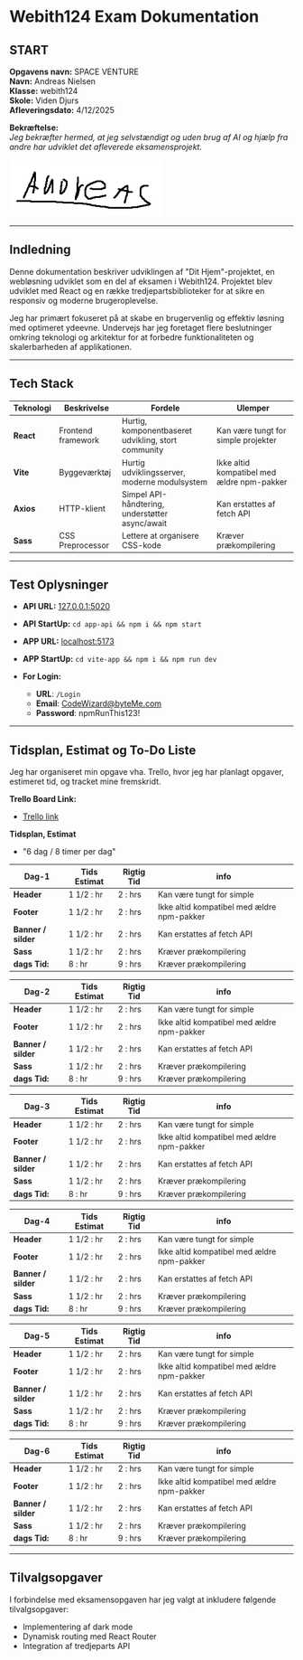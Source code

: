 # Webith124 Exam Dokumentation

## START

**Opgavens navn:** SPACE VENTURE  
**Navn:** Andreas Nielsen  
**Klasse:** webith124  
**Skole:** Viden Djurs  
**Afleveringsdato:** 4/12/2025

**Bekræftelse:**  
_Jeg bekræfter hermed, at jeg selvstændigt og uden brug af AI og hjælp fra andre har udviklet det afleverede eksamensprojekt._

![Underskrift](imgs/image.png)

---

## Indledning

Denne dokumentation beskriver udviklingen af "Dit Hjem"-projektet, en webløsning udviklet som en del af eksamen i Webith124.
Projektet blev udviklet med React og en række tredjepartsbiblioteker for at sikre en responsiv og moderne brugeroplevelse.

Jeg har primært fokuseret på at skabe en brugervenlig og effektiv løsning med optimeret ydeevne. Undervejs har jeg foretaget flere beslutninger omkring teknologi og arkitektur for at forbedre funktionaliteten og skalerbarheden af applikationen.

---

## Tech Stack

| Teknologi | Beskrivelse        | Fordele                                             | Ulemper                                    |
| --------- | ------------------ | --------------------------------------------------- | ------------------------------------------ |
| **React** | Frontend framework | Hurtig, komponentbaseret udvikling, stort community | Kan være tungt for simple projekter        |
| **Vite**  | Byggeværktøj       | Hurtig udviklingsserver, moderne modulsystem        | Ikke altid kompatibel med ældre npm-pakker |
| **Axios** | HTTP-klient        | Simpel API-håndtering, understøtter async/await     | Kan erstattes af fetch API                 |
| **Sass**  | CSS Preprocessor   | Lettere at organisere CSS-kode                      | Kræver prækompilering                      |

---

## Test Oplysninger

- **API URL:** [127.0.0.1:5020](ttp://127.0.0.1:5020)
- **API StartUp:** `cd app-api && npm i && npm start`

- **APP URL:** [localhost:5173](http://localhost:5173/)
- **APP StartUp:** `cd vite-app && npm i && npm run dev`

- **For Login:**
  - **URL**: `/Login`
  - **Email**: CodeWizard@byteMe.com
  - **Password**: npmRunThis123!

---

## Tidsplan, Estimat og To-Do Liste

Jeg har organiseret min opgave vha. Trello, hvor jeg har planlagt opgaver, estimeret tid, og tracket mine fremskridt.

**Trello Board Link:** 
- [Trello link](https://trello.com/invite/b/67e12ca3a50b2cc085bf3cd4/ATTI432c7b37cccf9538f3fdbc659e7567a8DC2390A2/webith124-andreasnielsen)

**Tidsplan, Estimat**
- "6 dag / 8 timer per dag"

| Dag-1               | Tids Estimat | Rigtig Tid | info                                       |
| ------------------- | ------------ | ---------- | ------------------------------------------ |
| **Header**          | 1 1/2 : hr   | 2 : hrs    | Kan være tungt for simple                  |
| **Footer**          | 1 1/2 : hr   | 2 : hrs    | Ikke altid kompatibel med ældre npm-pakker |
| **Banner / silder** | 1 1/2 : hr   | 2 : hrs    | Kan erstattes af fetch API                 |
| **Sass**            | 1 1/2 : hr   | 2 : hrs    | Kræver prækompilering                      |
| **dags Tid:**       | 8 : hr       | 9 : hrs    | Kræver prækompilering                      |

| Dag-2               | Tids Estimat | Rigtig Tid | info                                       |
| ------------------- | ------------ | ---------- | ------------------------------------------ |
| **Header**          | 1 1/2 : hr   | 2 : hrs    | Kan være tungt for simple                  |
| **Footer**          | 1 1/2 : hr   | 2 : hrs    | Ikke altid kompatibel med ældre npm-pakker |
| **Banner / silder** | 1 1/2 : hr   | 2 : hrs    | Kan erstattes af fetch API                 |
| **Sass**            | 1 1/2 : hr   | 2 : hrs    | Kræver prækompilering                      |
| **dags Tid:**       | 8 : hr       | 9 : hrs    | Kræver prækompilering                      |

| Dag-3               | Tids Estimat | Rigtig Tid | info                                       |
| ------------------- | ------------ | ---------- | ------------------------------------------ |
| **Header**          | 1 1/2 : hr   | 2 : hrs    | Kan være tungt for simple                  |
| **Footer**          | 1 1/2 : hr   | 2 : hrs    | Ikke altid kompatibel med ældre npm-pakker |
| **Banner / silder** | 1 1/2 : hr   | 2 : hrs    | Kan erstattes af fetch API                 |
| **Sass**            | 1 1/2 : hr   | 2 : hrs    | Kræver prækompilering                      |
| **dags Tid:**       | 8 : hr       | 9 : hrs    | Kræver prækompilering                      |

| Dag-4               | Tids Estimat | Rigtig Tid | info                                       |
| ------------------- | ------------ | ---------- | ------------------------------------------ |
| **Header**          | 1 1/2 : hr   | 2 : hrs    | Kan være tungt for simple                  |
| **Footer**          | 1 1/2 : hr   | 2 : hrs    | Ikke altid kompatibel med ældre npm-pakker |
| **Banner / silder** | 1 1/2 : hr   | 2 : hrs    | Kan erstattes af fetch API                 |
| **Sass**            | 1 1/2 : hr   | 2 : hrs    | Kræver prækompilering                      |
| **dags Tid:**       | 8 : hr       | 9 : hrs    | Kræver prækompilering                      |

| Dag-5               | Tids Estimat | Rigtig Tid | info                                       |
| ------------------- | ------------ | ---------- | ------------------------------------------ |
| **Header**          | 1 1/2 : hr   | 2 : hrs    | Kan være tungt for simple                  |
| **Footer**          | 1 1/2 : hr   | 2 : hrs    | Ikke altid kompatibel med ældre npm-pakker |
| **Banner / silder** | 1 1/2 : hr   | 2 : hrs    | Kan erstattes af fetch API                 |
| **Sass**            | 1 1/2 : hr   | 2 : hrs    | Kræver prækompilering                      |
| **dags Tid:**       | 8 : hr       | 9 : hrs    | Kræver prækompilering                      |

| Dag-6               | Tids Estimat | Rigtig Tid | info                                       |
| ------------------- | ------------ | ---------- | ------------------------------------------ |
| **Header**          | 1 1/2 : hr   | 2 : hrs    | Kan være tungt for simple                  |
| **Footer**          | 1 1/2 : hr   | 2 : hrs    | Ikke altid kompatibel med ældre npm-pakker |
| **Banner / silder** | 1 1/2 : hr   | 2 : hrs    | Kan erstattes af fetch API                 |
| **Sass**            | 1 1/2 : hr   | 2 : hrs    | Kræver prækompilering                      |
| **dags Tid:**       | 8 : hr       | 9 : hrs    | Kræver prækompilering                      |

---

## Tilvalgsopgaver

I forbindelse med eksamensopgaven har jeg valgt at inkludere følgende tilvalgsopgaver:

- Implementering af dark mode
- Dynamisk routing med React Router
- Integration af tredjeparts API
